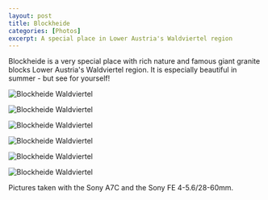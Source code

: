 ```yaml
---
layout: post
title: Blockheide
categories: [Photos]
excerpt: A special place in Lower Austria's Waldviertel region
---
```


Blockheide is a very special place with rich nature and famous giant granite blocks Lower Austria's Waldviertel region. It is especially beautiful in summer - but see for yourself!

![Blockheide Waldviertel](../images/20210613/blockheide-1.jpg)

![Blockheide Waldviertel](../images/20210613/blockheide-2.jpg)

![Blockheide Waldviertel](../images/20210613/blockheide-3.jpg)

![Blockheide Waldviertel](../images/20210613/blockheide-4.jpg)

![Blockheide Waldviertel](../images/20210613/blockheide-5.jpg)

![Blockheide Waldviertel](../images/20210613/blockheide-6.jpg)

Pictures taken with the Sony A7C and the Sony FE 4-5.6/28-60mm.
